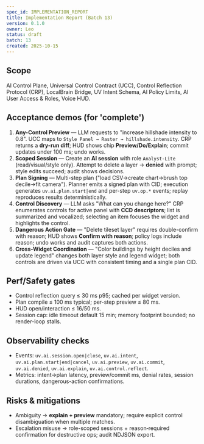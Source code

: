 ```yaml
---
spec_id: IMPLEMENTATION_REPORT
title: Implementation Report (Batch 13)
version: 0.1.0
owner: Leo
status: draft
batch: 13
created: 2025-10-15
---
```


## Scope
AI Control Plane, Universal Control Contract (UCC), Control Reflection Protocol (CRP),
LocalBrain Bridge, UV Intent Schema, AI Policy Limits, AI User Access & Roles, Voice HUD.

## Acceptance demos (for 'complete')
1. **Any-Control Preview** — LLM requests to "increase hillshade intensity to 0.8". UCC maps to `Style Panel → Raster → hillshade.intensity`. CRP returns a **dry-run diff**; HUD shows chip **Preview/Do/Explain**; commit updates under 100 ms; undo works.
2. **Scoped Session** — Create an **AI session** with role `Analyst-Lite` (read/visual/style only). Attempt to delete a layer → **denied** with prompt; style edits succeed; audit shows decisions.
3. **Plan Signing** — Multi-step plan ("load CSV→create chart→brush top decile→fit camera"). Planner emits a signed plan with CID; execution generates `uv.ai.plan.start|end` and per-step `uv.op.*` events; replay reproduces results deterministically.
4. **Control Discovery** — LLM asks "What can you change here?" CRP enumerates controls for active panel with **CCD descriptors**; list is summarized and vocalized; selecting an item focuses the widget and highlights the control.
5. **Dangerous Action Gate** — "Delete tileset layer" requires double-confirm with reason; HUD shows **Confirm with reason**; policy logs include reason; undo works and audit captures both actions.
6. **Cross-Widget Coordination** — "Color buildings by height deciles and update legend" changes both layer style and legend widget; both controls are driven via UCC with consistent timing and a single plan CID.

## Perf/Safety gates
- Control reflection query ≤ 30 ms p95; cached per widget version.
- Plan compile ≤ 100 ms typical; per-step preview ≤ 80 ms.
- HUD open/interaction ≤ 16/50 ms.
- Session cap: idle timeout default 15 min; memory footprint bounded; no render-loop stalls.

## Observability checks
- Events: `uv.ai.session.open|close`, `uv.ai.intent`, `uv.ai.plan.start|end|cancel`, `uv.ai.preview`, `uv.ai.commit`, `uv.ai.denied`, `uv.ai.explain`, `uv.ai.control.reflect`.
- Metrics: intent→plan latency, preview/commit ms, denial rates, session durations, dangerous-action confirmations.

## Risks & mitigations
- Ambiguity → **explain + preview** mandatory; require explicit control disambiguation when multiple matches.
- Escalation misuse → role-scoped sessions + reason‑required confirmation for destructive ops; audit NDJSON export.